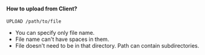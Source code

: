 #### How to upload from Client?

```agsl
UPLOAD /path/to/file
```
* You can specify only file name.
* File name can't have spaces in them.
* File doesn't need to be in that directory. Path can contain subdirectories.
